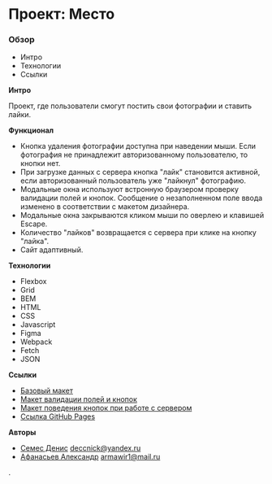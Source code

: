 # Проект: Место

### Обзор

- Интро
- Технологии
- Ссылки

**Интро**

Проект, где пользователи смогут постить свои фотографии и ставить лайки.

**Функционал**

- Кнопка удаления фотографии доступна при наведении мыши. Если фотография не принадлежит авторизованному пользователю, то кнопки нет.
- При загрузке данных с сервера кнопка "лайк" становится активной, если авторизованный пользователь уже "лайкнул" фотографию.
- Модальные окна используют встронную браузером проверку валидации полей и кнопок. Сообщение о незаполненном поле ввода изменено в соответствии с макетом дизайнера.
- Модальные окна закрываются кликом мыши по оверлею и клавишей Escape.
- Количество "лайков" возвращается с сервера при клике на кнопку "лайка".
- Сайт адаптивный.

**Технологии**

- Flexbox
- Grid
- BEM
- HTML
- CSS
- Javascript
- Figma
- Webpack
- Fetch
- JSON

**Ссылки**

- [Базовый макет](https://www.figma.com/file/2cn9N9jSkmxD84oJik7xL7/JavaScript.-Sprint-4?node-id=0%3A1)
- [Макет валидации полей и кнопок](https://www.figma.com/file/kRVLKwYG3d1HGLvh7JFWRT/JavaScript.-Sprint-6?node-id=0%3A1)
- [Макет поведения кнопок при работе с сервером](https://www.figma.com/file/PSdQFRHoxXJFs2FH8IXViF/JavaScript-9-sprint?node-id=0%3A1)
- [Ссылка GitHub Pages](https://dessnick.github.io/mesto-project/)

**Авторы**

- [Семес Денис](https://github.com/Dessnick/) deccnick@yandex.ru
- [Афанасьев Александр](https://github.com/AlexAfanasiev1980/) armawir1@mail.ru

.
